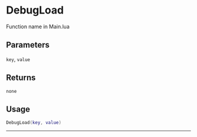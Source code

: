 # DebugLoad
Function name in Main.lua
## Parameters
`key`, `value`
## Returns
`none`
## Usage
```lua
DebugLoad(key, value)
```
---

